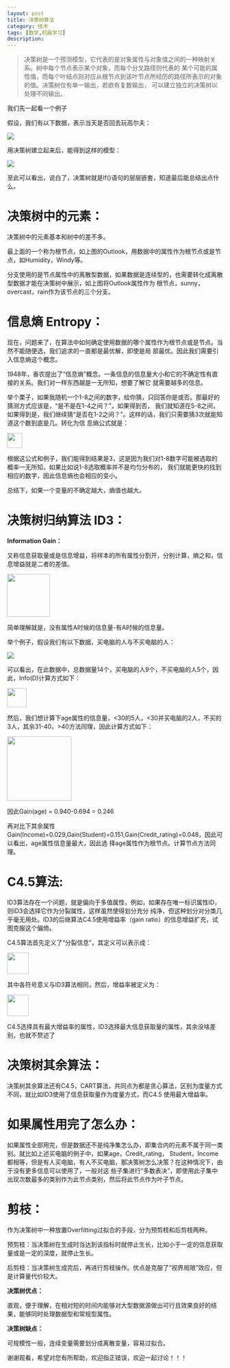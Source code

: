 ```yaml
---
layout: post
title: 决策树算法
category: 技术
tags: [数学,机器学习]
description: 
---
```


> 决策树是一个预测模型，它代表的是对象属性与对象值之间的一种映射关系。树中每个节点表示某个对象，而每个分叉路径则代表的
某个可能的属性值，而每个叶结点则对应从根节点到该叶节点所经历的路径所表示的对象的值。决策树仅有单一输出，若欲有复数输出，
可以建立独立的决策树以处理不同输出。 

我们先一起看一个例子

假设，我们有以下数据，表示当天是否回去玩高尔夫：

![](/assets/img/Classifier/golf.png)

用决策树建立起来后，能得到这样的模型：

![](/assets/img/Classifier/DTgolf.png)

至此可以看出，说白了，决策树就是If()语句的层层嵌套，知道最后能总结出点什么。

# 决策树中的元素： #

决策树中的元素基本和树中的差不多。

最上面的一个称为根节点，如上图的Outlook，用数据中的属性作为根节点或是节点，如Humidity，Windy等。

分支使用的是节点属性中的离散型数据，如果数据是连续型的，也需要转化成离散型数据才能在决策树中展示，如上图将Outlook属性作为
根节点，sunny，overcast，rain作为该节点的三个分支。

# 信息熵 Entropy： #

现在，问题来了，在算法中如何确定使用数据的哪个属性作为根节点或是节点。当然不能随便选，我们追求的一直都是最优解，即使是局
部最优。因此我们需要引入信息熵这个概念。

1948年，香农提出了“信息熵”概念。一条信息的信息量大小和它的不确定性有直接的关系。我们对一样东西越是一无所知，想要了解它
就需要越多的信息。

举个栗子，如果我随机一个1-8之间的数字，给你猜，只回答你是或否。那最好的猜测方式应该是，“是不是在1-4之间？”，如果得到否，
我们就知道在5-8之间，如果得到是，我们继续猜“是否在1-2之间？”。这样的话，我们只需要猜3次就能知道这个数到底是几。转化为信
息熵公式就是：

<img src = '/assets/img/Classifier/equation14.png' height = '35px'>

根据这公式和例子，我们能得到结果是3，这是因为我们对1-8数字可能被选取的概率一无所知，如果比如说1-8选取概率并不是均匀分布的，
我们就能更快的找到相应的数字，因此信息熵也会相应的变小。

总结下，如果一个变量的不确定越大，熵值也越大。

# 决策树归纳算法 ID3： #

**Information Gain：**

又称信息获取量或是信息增益，将样本的所有属性分割开，分别计算，熵之和，信息增益就是二者的差值。

<img src = '/assets/img/Classifier/equation15.png' height = '100px'>

简单理解就是，没有属性A时候的信息量-有A时候的信息量。

举个例子，假设我们有以下数据，买电脑的人与不买电脑的人：

![](/assets/img/Classifier/scomp.png)

可以看出，在此数据中，总数据量14个，买电脑的人9个，不买电脑的人5个，因此，Info(D)计算方式如下：

<img src = '/assets/img/Classifier/equation16.png' height = '45px'>

然后，我们想计算下age属性的信息量，<30的5人，<30并买电脑的2人，不买的3人，其余31-40，>40方法同理，因此计算方式如下：

<img src = '/assets/img/Classifier/equation17.png' height = '150px'>

因此Gain(age) = 0.940-0.694 = 0.246

再对比下其余属性Gain(Income)=0.029,Gain(Student)=0.151,Gain(Credit_rating)=0.048，因此可以看出，age属性信息量最大，因此选
择age属性作为根节点。计算节点方法同理。

# C4.5算法: #

ID3算法存在一个问题，就是偏向于多值属性，例如，如果存在唯一标识属性ID，则ID3会选择它作为分裂属性，这样虽然使得划分充分
纯净，但这种划分对分类几乎毫无用处。ID3的后继算法C4.5使用增益率（gain ratio）的信息增益扩充，试图克服这个偏倚。

C4.5算法首先定义了“分裂信息”，其定义可以表示成：

<img src = '/assets/img/Classifier/equation18.png' height = '50px'>

其中各符号意义与ID3算法相同，然后，增益率被定义为：

<img src = '/assets/img/Classifier/equation19.png' height = '50px'>

C4.5选择具有最大增益率的属性，ID3选择最大信息获取量的属性，其余没啥差别，也就不赘述了

# 决策树其余算法： #

决策树其余算法还有C4.5，CART算法，共同点为都是贪心算法，区别为度量方式不同，就比如ID3使用了信息获取量作为度量方式，而C4.5
使用最大增益率。

# 如果属性用完了怎么办： #

如果属性全部用完，但是数据还不是纯净集怎么办，即集合内的元素不属于同一类别。就比如上述买电脑的例子中，如果age，Credit_rating，
Student，Income都相等，但是有人买电脑，有人不买电脑，那决策树怎么决策？在这种情况下，由于没有更多信息可以使用了，一般对这
些子集进行“多数表决”，即使用此子集中出现次数最多的类别作为此节点类别，然后将此节点作为叶子节点。

# 剪枝： #

作为决策树中一种放置Overfitting过拟合的手段，分为预剪枝和后剪枝两种。

预剪枝：当决策树在生成时当达到该指标时就停止生长，比如小于一定的信息获取量或是一定的深度，就停止生长。

后剪枝：当决策树生成完后，再进行剪枝操作。优点是克服了“视界局限”效应，但是计算量代价较大。

**决策树优点：**

直观，便于理解，在相对短的时间内能够对大型数据源做出可行且效果良好的结果，能够同时处理数据型和常规型属性。

**决策树缺点：**

可规模性一般，连续变量需要划分成离散变量，容易过拟合。

谢谢观看，希望对您有所帮助，欢迎指正错误，欢迎一起讨论！！！



